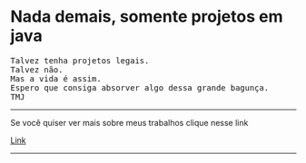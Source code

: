 <html>
<body>
  
<h1>Nada demais, somente projetos em java</h1> 
<pre>Talvez tenha projetos legais.
Talvez não.
Mas a vida é assim.
Espero que consiga absorver algo dessa grande bagunça.
TMJ </pre>
  <hr>
<p> Se você quiser ver mais sobre meus trabalhos clique nesse link </p>
<a href="https://github.com/fanilinho22/Portfolio">Link</a>
<hr>
  
</body>
</html>
